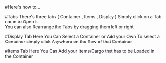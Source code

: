 #Here's how to...

#Tabs
There's three tabs ( Container , Items , Display )
Simply click on a Tab name to Open it  
You can also Rearrange the Tabs by dragging them left or right

#Display Tab
Here You Can Select a Container or Add your Own
To select a Container simply click Anywhere on the Row of that Container

#Items Tab
Here You Can Add your Items/Cargo that has to be Loaded in the Container

